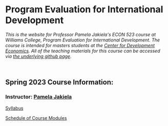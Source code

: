 # Program Evaluation for International Development  

_This is the website for Professor Pamela Jakiela's ECON 523 course at Williams College, Program Evaluation for International Development.  The course is intended for masters students at the [Center for Development Economics](https://cde.williams.edu/).  All of the teaching materials for this course can be accessed via [the underlying github page](https://github.com/pjakiela/ECON523/tree/gh-pages)._

<br>

## Spring 2023 Course Information:  

### Instructor:  [Pamela Jakiela](https://pjakiela.github.io)  

[Syllabus](https://pjakiela.github.io/ECON523/ECON523-syllabus-2023-02-02.pdf)  

[Schedule of Course Modules](https://pjakiela.github.io/ECON523/schedule.html)  


